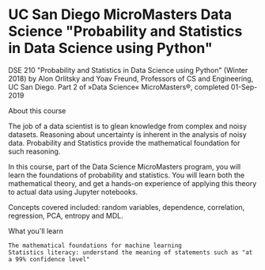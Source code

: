 # UC San Diego MicroMasters Data Science "Probability and Statistics in Data Science using Python"
DSE 210 "Probability and Statistics in Data Science using Python" (Winter 2018) by Alon Orlitsky and Yoav Freund, Professors of CS and Engineering, UC San Diego. Part 2 of »Data Science« MicroMasters®, completed 01-Sep-2019

About this course

The job of a data scientist is to glean knowledge from complex and noisy datasets. Reasoning about uncertainty is inherent in the analysis of noisy data. Probability and Statistics provide the mathematical foundation for such reasoning.

In this course, part of the Data Science MicroMasters program, you will learn the foundations of probability and statistics. You will learn both the mathematical theory, and get a hands-on experience of applying this theory to actual data using Jupyter notebooks.

Concepts covered included: random variables, dependence, correlation, regression, PCA, entropy and MDL.

What you'll learn


    The mathematical foundations for machine learning
    Statistics literacy: understand the meaning of statements such as "at a 99% confidence level"
